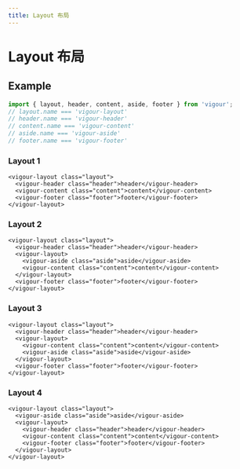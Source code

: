 ```yaml
---
title: Layout 布局
---
```


# Layout 布局

## Example

```javascript
import { layout, header, content, aside, footer } from 'vigour';
// layout.name === 'vigour-layout'
// header.name === 'vigour-header'
// content.name === 'vigour-content'
// aside.name === 'vigour-aside'
// footer.name === 'vigour-footer'
```

### Layout 1

<layout-example-1></layout-example-1>

```vue
<vigour-layout class="layout">
  <vigour-header class="header">header</vigour-header>
  <vigour-content class="content">content</vigour-content>
  <vigour-footer class="footer">footer</vigour-footer>
</vigour-layout>
```

### Layout 2

<layout-example-2></layout-example-2>

```vue
<vigour-layout class="layout">
  <vigour-header class="header">header</vigour-header>
  <vigour-layout>
    <vigour-aside class="aside">aside</vigour-aside>
    <vigour-content class="content">content</vigour-content>
  </vigour-layout>
  <vigour-footer class="footer">footer</vigour-footer>
</vigour-layout>
```

### Layout 3

<layout-example-3></layout-example-3>

```vue
<vigour-layout class="layout">
  <vigour-header class="header">header</vigour-header>
  <vigour-layout>
    <vigour-content class="content">content</vigour-content>
    <vigour-aside class="aside">aside</vigour-aside>
  </vigour-layout>
  <vigour-footer class="footer">footer</vigour-footer>
</vigour-layout>
```

### Layout 4

<layout-example-4></layout-example-4>

```vue
<vigour-layout class="layout">
  <vigour-aside class="aside">aside</vigour-aside>
  <vigour-layout>
    <vigour-header class="header">header</vigour-header>
    <vigour-content class="content">content</vigour-content>
    <vigour-footer class="footer">footer</vigour-footer>
  </vigour-layout>
</vigour-layout>
```
